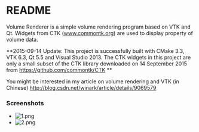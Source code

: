# README #

Volume Renderer is a simple volume rendering program based on VTK and Qt.
Widgets from CTK (www.commontk.org) are used to display property of volume data.

**2015-09-14 Update: This project is successfully built with CMake 3.3, VTK 6.3, Qt 5.5 and Visual Studio 2013. The CTK widgets in this project are only a small subset of the CTK library downloaded on 14 September 2015 from https://github.com/commontk/CTK **

You might be interested in my article on volume rendering and VTK (in Chinese)
http://blog.csdn.net/winark/article/details/9069579

### Screenshots ###

* ![1.png](https://bitbucket.org/repo/R56p67/images/1364252391-1.png)
* ![2.png](https://bitbucket.org/repo/R56p67/images/1505056923-2.png)